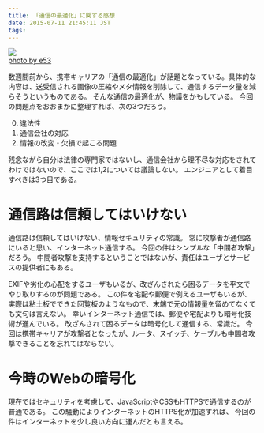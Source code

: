 ```yaml
---
title: 「通信の最適化」に関する感想
date: 2015-07-11 21:45:11 JST
tags: 
---
```


[![](http://farm1.staticflickr.com/11/15612924_be0d9a3470.jpg)](http://www.flickr.com/photos/12149418@N00/15612924)<br />[photo by e53](http://www.flickr.com/photos/12149418@N00/15612924)

数週間前から、携帯キャリアの「通信の最適化」が話題となっている。具体的な内容は、送受信される画像の圧縮やメタ情報を削除して、通信するデータ量を減らそうというものである。
そんな通信の最適化が、物議をかもしている。
今回の問題点をおおまかに整理すれば、次の3つだろう。

0. 違法性
1. 通信会社の対応
2. 情報の改変・欠損で起こる問題

残念ながら自分は法律の専門家ではないし、通信会社から理不尽な対応をされてわけではないので、ここでは1,2については議論しない。
エンジニアとして着目すべきは3つ目である。

# 通信路は信頼してはいけない

通信路は信頼してはいけない、情報セキュリティの常識。
常に攻撃者が通信路にいると思い、インターネット通信する。
今回の件はシンプルな「中間者攻撃」だろう。
中間者攻撃を支持するということではないが、責任はユーザとサービスの提供者にもある。

EXIFや劣化の心配をするユーザもいるが、改ざんされたら困るデータを平文でやり取りするのが問題である。
この件を宅配や郵便で例えるユーザもいるが、実際は粘土板でできた回覧板のようなもので、末端で元の情報量を留めてなくても文句は言えない。
幸いインターネット通信では、郵便や宅配よりも暗号化技術が進んでいる。
改ざんされて困るデータは暗号化して通信する、常識だ。
今回は携帯キャリアが攻撃者となったが、ルータ、スイッチ、ケーブルも中間者攻撃できることを忘れてはならない。

# 今時のWebの暗号化

現在ではセキュリティを考慮して、JavaScriptやCSSもHTTPSで通信するのが普通である。
この騒動によりインターネットのHTTPS化が加速すれば、
今回の件はインターネットを少し良い方向に運んだとも言える。

